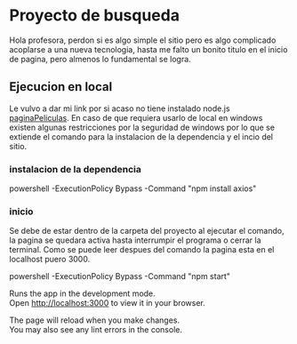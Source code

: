 # Proyecto de busqueda
Hola profesora, perdon si es algo simple el sitio pero es algo complicado acoplarse a una nueva tecnologia, hasta me falto un bonito titulo en el inicio de pagina, pero almenos lo fundamental se logra.

## Ejecucion en local

Le vulvo a dar mi link por si acaso no tiene instalado node.js [paginaPeliculas](https://proyecto2-peliculas.vercel.app/). En caso de que requiera usarlo de local en windows existen algunas restricciones por la seguridad de windows por lo que se extiende el comando para la instalacion de la dependencia y el incio del sitio.

### instalacion de la dependencia

powershell -ExecutionPolicy Bypass -Command "npm install axios"

### inicio 

Se debe de estar dentro de la carpeta del proyecto al ejecutar el comando, la pagina se quedara activa hasta interrumpir el programa o cerrar la terminal. Como se puede leer despues del comando la pagina esta en el localhost puero 3000.

powershell -ExecutionPolicy Bypass -Command "npm start"

Runs the app in the development mode.\
Open [http://localhost:3000](http://localhost:3000) to view it in your browser.

The page will reload when you make changes.\
You may also see any lint errors in the console.

